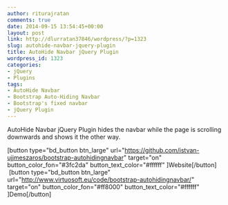 ```yaml
---
author: riturajratan
comments: true
date: 2014-09-15 13:54:45+00:00
layout: post
link: http://dlurratan37846/wordpress/?p=1323
slug: autohide-navbar-jquery-plugin
title: AutoHide Navbar jQuery Plugin
wordpress_id: 1323
categories:
- jQuery
- Plugins
tags:
- AutoHide Navbar
- Bootstrap Auto-Hiding Navbar
- Bootstrap's fixed navbar
- jQuery Plugin
---
```


AutoHide Navbar jQuery Plugin hides the navbar while the page is scrolling downwards and shows it the other way.

[button type="bd_button btn_large" url="https://github.com/istvan-ujjmeszaros/bootstrap-autohidingnavbar" target="on" button_color_fon="#3fc2da" button_text_color="#ffffff" ]Website[/button]  [button type="bd_button btn_large" url="http://www.virtuosoft.eu/code/bootstrap-autohidingnavbar/" target="on" button_color_fon="#ff8000" button_text_color="#ffffff" ]Demo[/button]
